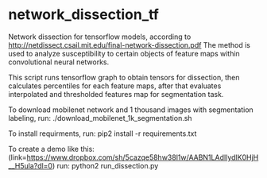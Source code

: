 # network_dissection_tf
Network dissection for tensorflow models, according to http://netdissect.csail.mit.edu/final-network-dissection.pdf
The method is used to analyze susceptibility to certain objects of feature maps within convolutional neural networks.

This script runs tensorflow graph to obtain tensors for dissection, then calculates percentiles for each feature maps, after that evaluates interpolated and thresholded features map for segmentation task.

To download mobilenet network and 1 thousand images with segmentation labeling, run:
./download_mobilenet_1k_segmentation.sh 

To install requirments, run: pip2 install -r requirements.txt

To create a demo like this: (link=https://www.dropbox.com/sh/5cazqe58hw38l1w/AABN1LAdIlydlK0HjH__H5ula?dl=0) run:
python2 run_dissection.py

